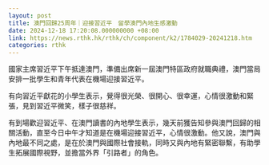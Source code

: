 ```yaml
---
layout: post
title: 澳門回歸25周年｜迎接習近平　留學澳門內地生感激動
date: 2024-12-18 17:20:08.000000000 +08:00
link: https://news.rthk.hk/rthk/ch/component/k2/1784029-20241218.htm
categories: rthk
---
```


國家主席習近平下午抵達澳門，準備出席新一屆澳門特區政府就職典禮，澳門當局安排一批學生和青年代表在機場迎接習近平。

有向習近平獻花的小學生表示，覺得很光榮、很開心、很幸運，心情很激動和緊張，見到習近平微笑，樣子很慈祥。

有到場歡迎習近平、在澳門讀書的內地學生表示，幾天前獲告知參與澳門回歸的相關活動，直至今日中午才知道是在機場迎接習近平，心情很激動。他又說，澳門與內地最不同之處，是在於澳門與國際社會接軌，同時又與內地有緊密聯繫，有助學生拓展國際視野，並擔當外界「引路者」的角色。
